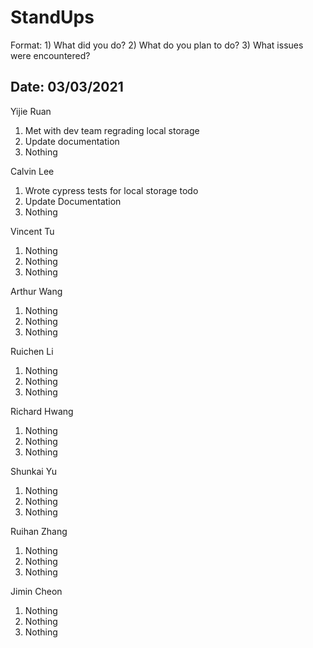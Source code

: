 # StandUps

Format: 1) What did you do? 2) What do you plan to do? 3) What issues were encountered?

## Date: 03/03/2021

Yijie Ruan 
1. Met with dev team regrading local storage
2. Update documentation
3. Nothing

Calvin Lee
1. Wrote cypress tests for local storage todo
2. Update Documentation
3. Nothing

Vincent Tu
1. Nothing
2. Nothing
3. Nothing

Arthur Wang
1. Nothing
2. Nothing
3. Nothing

Ruichen Li
1. Nothing
2. Nothing
3. Nothing

Richard Hwang
1. Nothing
2. Nothing
3. Nothing

Shunkai Yu
1. Nothing
2. Nothing
3. Nothing

Ruihan Zhang
1. Nothing
2. Nothing
3. Nothing

Jimin Cheon 
1. Nothing
2. Nothing
3. Nothing
